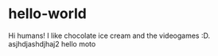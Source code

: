 # hello-world
Hi humans!
I like chocolate ice cream and the videogames :D.
asjhdjashdjhaj2
hello moto